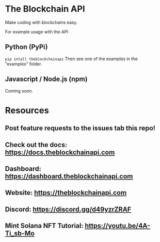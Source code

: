 # The Blockchain API

Make coding with blockchains easy.

For example usage with the API

## Python (PyPi)
`pip intall theblockchainapi`
Then see one of the examples in the "examples" folder.

## Javascript / Node.js (npm)
Coming soon.

# Resources
## Post feature requests to the issues tab this repo!
## Check out the docs: https://docs.theblockchainapi.com
## Dashboard: https://dashboard.theblockchainapi.com
## Website: https://theblockchainapi.com
## Discord: https://discord.gg/d49yzrZRAF
## Mint Solana NFT Tutorial: https://youtu.be/4A-Ti_sb-Mo
